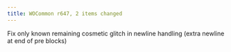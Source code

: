 ```yaml
---
title: WOCommon r647, 2 items changed
---
```


Fix only known remaining cosmetic glitch in newline handling (extra newline at end of pre blocks)
